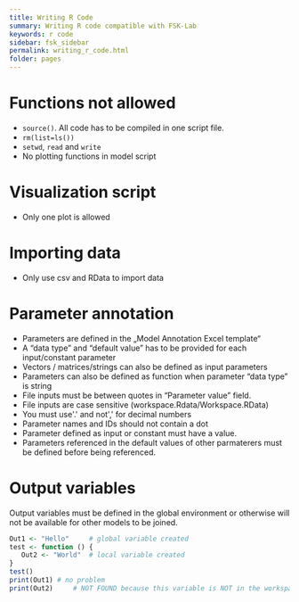 ```yaml
---
title: Writing R Code
summary: Writing R code compatible with FSK-Lab
keywords: r code
sidebar: fsk_sidebar
permalink: writing_r_code.html
folder: pages
---
```


# Functions not allowed
* `source()`. All code has to be compiled in one script file.
* `rm(list=ls())`
* `setwd`, `read` and `write`
* No plotting functions in model script

# Visualization script
* Only one plot is allowed

# Importing data
* Only use csv and RData to import data

# Parameter annotation
* Parameters are defined in the „Model Annotation Excel template“
* A “data type” and “default value” has to be provided for each input/constant parameter
* Vectors / matrices/strings can also be defined as input parameters
* Parameters can also be defined as function when parameter “data type” is string
* File inputs must be between quotes in “Parameter value” field. 
* File inputs are case sensitive (workspace.Rdata/Workspace.RData)
* You must use'.' and not',' for decimal numbers
* Parameter names and IDs should not contain a dot
* Parameter defined as input or constant must have a value.
* Parameters referenced in the default values of other parmaterers must be defined before being referenced.

# Output variables
Output variables must be defined in the global environment or otherwise will not be available for other models to be joined.

```R
Out1 <- "Hello"		# global variable created
test <- function () {
   Out2 <- "World"	# local variable created
}
test()
print(Out1)	# no problem
print(Out2)  	# NOT FOUND because this variable is NOT in the workspace anymore
```
